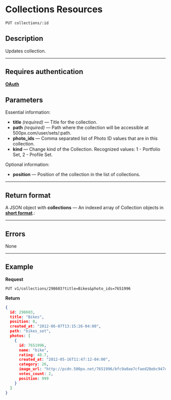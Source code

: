 # Collections Resources

    PUT collections/:id

## Description
Updates collection.

***

## Requires authentication
 **[OAuth][]**

## Parameters

Essential information:

- **title** _(required)_ — Title for the collection.
- **path** _(required)_ — Path where the collection will be accessible at 500px.com/user/sets/:path.
- **photo_ids** — Comma separated list of Photo ID values that are in this collection.
- **kind** — Change kind of the Collection. Recognized values: 1 - Portfolio Set, 2 - Profile Set.

Optional information:

- **position** — Position of the collection in the list of collections.

***

## Return format
A JSON object with **collections** — An indexed array of Collection objects in **[short format][]**.:

***

## Errors
None

***

## Example
**Request**

    PUT v1/collections/298603?title=Bikes&photo_ids=7651996

**Return**
``` json
{
  id: 298603,
  title: "Bikes",
  position: 0,
  created_at: "2012-06-07T13:15:26-04:00",
  path: "bikes_set",
  photos: [
    {
      id: 7651996,
      name: "bike",
      rating: 48.7,
      created_at: "2012-05-16T11:47:12-04:00",
      category: 26,
      image_url: "http://pcdn.500px.net/7651996/bfc9a0ae7cfaed28ebc947c2d4cd79e60a04934d/4.jpg",
      votes_count: 2,
      position: 999
    }
  ]
}
```

[OAuth]: https://github.com/500px/api-documentation/tree/master/authentication
[Feature]: https://github.com/500px/api-documentation/blob/master/basics/formats_and_terms.md#500px-photo-terms
[short format]: https://github.com/500px/api-documentation/blob/master/basics/formats_and_terms.md#short-format-1